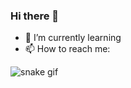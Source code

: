 ### Hi there 👋

- 🌱 I’m currently learning 
- 📫 How to reach me: 



![snake gif](https://github.com/YOUR_USERNAME/YOUR_USERNAME/blob/output/github-contribution-grid-snake.gif)
